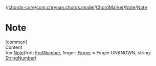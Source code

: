 //[chords-core](../../../../index.md)/[com.chrynan.chords.model](../../index.md)/[ChordMarker](../index.md)/[Note](index.md)/[Note](-note.md)



# Note  
[common]  
Content  
fun [Note](-note.md)(fret: [FretNumber](../../-fret-number/index.md), finger: [Finger](../../-finger/index.md) = Finger.UNKNOWN, string: [StringNumber](../../-string-number/index.md))  



